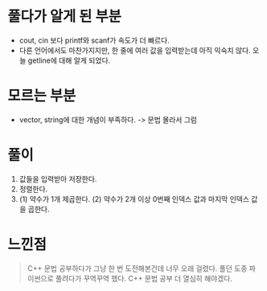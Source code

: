 # 풀다가 알게 된 부분
- cout, cin 보다 printf와 scanf가 속도가 더 빠르다.
- 다른 언어에서도 마찬가지지만, 한 줄에 여러 값을 입력받는데 아직 익숙치 않다. 오늘 getline에 대해 알게 되었다.

# 모르는 부분
- vector, string에 대한 개념이 부족하다. -> 문법 몰라서 그럼

# 풀이
1. 값들을 입력받아 저장한다.
2. 정렬한다.
3. (1) 약수가 1개
        제곱한다.
    (2) 약수가 2개 이상
        0번째 인덱스 값과 마지막 인덱스 값을 곱한다.


# 느낀점
>C++ 문법 공부하다가 그냥 한 번 도전해본건데  너무 오래 걸렸다. 풀던 도중 파이썬으로 풀려다가 꾸역꾸역 했다. C++ 문법 공부 더 열심히 해야겠다.
